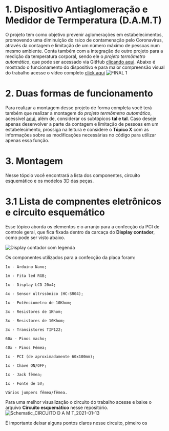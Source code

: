 # 1. Dispositivo Antiaglomeração e Medidor de Termperatura (D.A.M.T)
O projeto tem como objetivo prevenir aglomerações em estabelecimentos, promovendo uma diminuição do rsico de contamenação pelo Coronavírus, através da contagem e limitação de um número máximo de pessoas num mesmo ambiente. Conta 
também com a integração de outro projeto para a medição da temperatura corporal, sendo ele o *projeto termômetro automático*, que pode ser acessado via GitHub [clicando aqui](https://github.com/LelisSoares/Projeto-termometro-automatico-). Abaixo é mostrado o funcionamento do dispositivo e para maior compreensão visual do trabalho acesse o vídeo completo [click aqui](https://youtu.be/dMgaaTF5XD0)
![FINAL 1](https://user-images.githubusercontent.com/75312838/104361737-9cd52d00-54f1-11eb-955f-7eca2d26e434.gif)

# 2. Duas formas de funcionamento
Para realizar a montagem desse projeto de forma completa você terá também que realizar a montagem do *projeto termômetro automático*, acessível [aqui](https://github.com/LelisSoares/Projeto-termometro-automatico-), além de, considerar os subtópicos **tal e tal**. Caso deseje apenas desenvolver a parte da contagem e limitação de pessoas em um estabelecimento, prossiga na leitura e considere o **Tópico X** com as informações sobre as modificações necessárias no código para utilizar apenas essa função.

# 3. Montagem
Nesse tópcio você encontrará a lista dos componentes, circuito esquemático e os modelos 3D das peças.

# 3.1 Lista de compnentes eletrônicos e circuito esquemático
Esse tópico aborda os elementos e o arranjo para a confecção da PCI de controle geral, que fica fixada dentro da carcaça do **Display contador**, como pode ser visto abaixo.

![Display contador com legenda](https://user-images.githubusercontent.com/75312838/104498151-120c3500-55ba-11eb-9df5-c8b39925f7b2.PNG)

Os componentes utilizados para a confecção da placa foram:

    1x - Arduino Nano;

    1m - Fita led RGB;

    1x - Display LCD 20x4;

    4x - Sensor ultrssônico (HC-SR04);

    1x - Potênciometro de 10Khom;
    
    3x - Resistores de 1Khom;
    
    3x - Resistores de 10Khom;
    
    3x - Transistores TIP122;

    60x - Pinos macho;
    
    40x - Pinos Fêmea;

    1x - PCI (de aproximadamente 60x100mm);

    1x - Chave ON/OFF;

    1x - Jack fêmea;

    1x - Fonte de 5V;

    Vários jumpers fêmea/fêmea.
    
Para uma melhor visualização o circuito do trabalho acesse e baixe o arquivo **Circuito esquemático** nesse repositório.
![Schematic_CIRCUITO D A M T_2021-01-13](https://user-images.githubusercontent.com/75312838/104498992-2f8dce80-55bb-11eb-95d0-47c9767d6dd9.png)

É importante deixar alguns pontos claros nesse circuito, pimeiro os 

 

